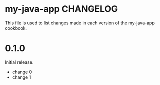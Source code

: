 # my-java-app CHANGELOG

This file is used to list changes made in each version of the my-java-app cookbook.

# 0.1.0

Initial release.

- change 0
- change 1

